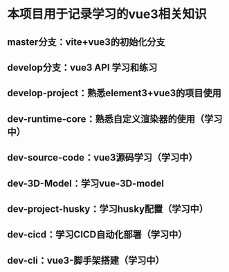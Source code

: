 <!--
 * @Author: Hongzf
 * @Date: 2022-10-10 15:15:56
 * @LastEditors: Hongzf
 * @LastEditTime: 2022-11-15 13:39:52
 * @Description: 
-->
# 本项目用于记录学习的vue3相关知识
## master分支：vite+vue3的初始化分支
## develop分支：vue3 API 学习和练习 
## develop-project：熟悉element3+vue3的项目使用
## dev-runtime-core：熟悉自定义渲染器的使用（学习中）
## dev-source-code：vue3源码学习（学习中）
## dev-3D-Model：学习vue-3D-model
## dev-project-husky：学习husky配置（学习中）
## dev-cicd：学习CICD自动化部署（学习中）
## dev-cli：vue3-脚手架搭建（学习中）

